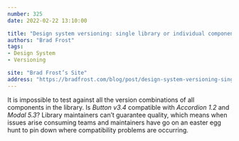 ```yaml
---
number: 325
date: 2022-02-22 13:10:00

title: "Design system versioning: single library or individual components?"
authors: "Brad Frost"
tags:
- Design System
- Versioning

site: "Brad Frost’s Site"
address: "https://bradfrost.com/blog/post/design-system-versioning-single-library-or-individual-components/"
---
```


It is impossible to test against all the version combinations of all components in the library. Is *Button v3.4* compatible with *Accordion 1.2* and *Modal 5.3*? Library maintainers can’t guarantee quality, which means when issues arise consuming teams and maintainers have go on an easter egg hunt to pin down where compatibility problems are occurring.